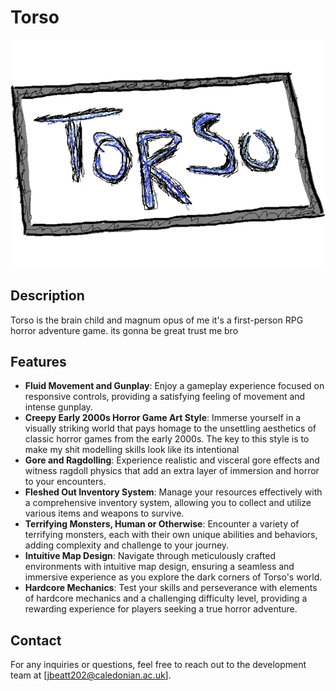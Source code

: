 # Torso

![Game Logo](torsologo.png)

## Description

Torso is the brain child and magnum opus of me it's a first-person RPG horror adventure game. its gonna be great trust me bro

## Features

- **Fluid Movement and Gunplay**: Enjoy a gameplay experience focused on responsive controls, providing a satisfying feeling of movement and intense gunplay.
- **Creepy Early 2000s Horror Game Art Style**: Immerse yourself in a visually striking world that pays homage to the unsettling aesthetics of classic horror games from the early 2000s. The key to this style is to make my shit modelling skills look like its intentional
- **Gore and Ragdolling**: Experience realistic and visceral gore effects and witness ragdoll physics that add an extra layer of immersion and horror to your encounters.
- **Fleshed Out Inventory System**: Manage your resources effectively with a comprehensive inventory system, allowing you to collect and utilize various items and weapons to survive.
- **Terrifying Monsters, Human or Otherwise**: Encounter a variety of terrifying monsters, each with their own unique abilities and behaviors, adding complexity and challenge to your journey.
- **Intuitive Map Design**: Navigate through meticulously crafted environments with intuitive map design, ensuring a seamless and immersive experience as you explore the dark corners of Torso's world.
- **Hardcore Mechanics**: Test your skills and perseverance with elements of hardcore mechanics and a challenging difficulty level, providing a rewarding experience for players seeking a true horror adventure.
## Contact

For any inquiries or questions, feel free to reach out to the development team at [jbeatt202@caledonian.ac.uk].



